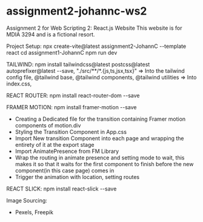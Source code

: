 # assignment2-johannc-ws2
 Assignment 2 for Web Scripting 2: React.js Website
 This website is for MDIA 3294 and is a fictional resort. 

 

Project Setup: 
npx create-vite@latest assignment2-JohannC --template react
cd assignment1-JohannC
npm run dev

TAILWIND: 
npm install tailwindcss@latest postcss@latest autoprefixer@latest --save,
"./src/**/*.{js,ts,jsx,tsx}" => Into the tailwind config file,
@tailwind base, @tailwind components, @tailwind utilities => Into index.css,


REACT ROUTER:
npm install react-router-dom --save


FRAMER MOTION:
npm install framer-motion --save

- Creating a Dedicated file for the transition containing Framer motion components of motion.div
- Styling the Transition Component in App.css
- Import New transition Component into each page and wrapping the entirety of it at the export stage 
- Import AnimatePresence from FM Library 
- Wrap the routing in animate presence and setting mode to wait, this makes it so that it waits for the first component to finish before the new component(in this case page) comes in
- Trigger the animation with location, setting routes 

REACT SLICK:
npm install react-slick --save

Image Sourcing: 
- Pexels, Freepik



